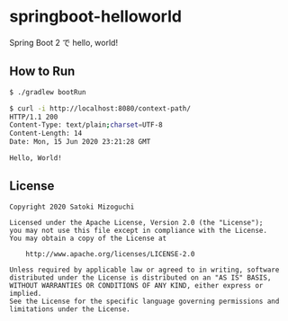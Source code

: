 # springboot-helloworld
Spring Boot 2 で hello, world!

## How to Run

```bash
$ ./gradlew bootRun
```

```bash
$ curl -i http://localhost:8080/context-path/
HTTP/1.1 200 
Content-Type: text/plain;charset=UTF-8
Content-Length: 14
Date: Mon, 15 Jun 2020 23:21:28 GMT

Hello, World!
```

## License

    Copyright 2020 Satoki Mizoguchi

    Licensed under the Apache License, Version 2.0 (the "License");
    you may not use this file except in compliance with the License.
    You may obtain a copy of the License at

        http://www.apache.org/licenses/LICENSE-2.0

    Unless required by applicable law or agreed to in writing, software
    distributed under the License is distributed on an "AS IS" BASIS,
    WITHOUT WARRANTIES OR CONDITIONS OF ANY KIND, either express or implied.
    See the License for the specific language governing permissions and
    limitations under the License.
